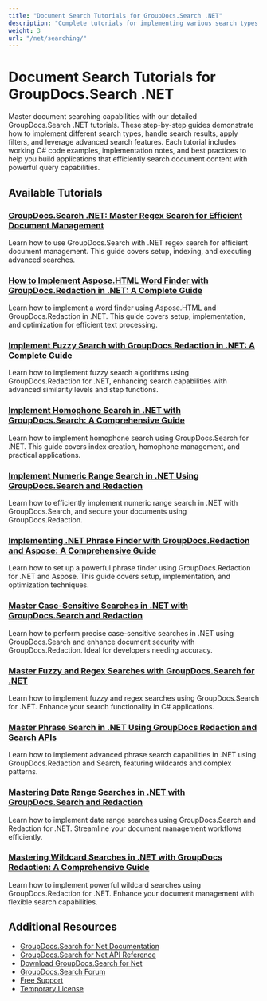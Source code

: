 ```yaml
---
title: "Document Search Tutorials for GroupDocs.Search .NET"
description: "Complete tutorials for implementing various search types including boolean, fuzzy, phrase, wildcard, and regular expression searches using GroupDocs.Search for .NET."
weight: 3
url: "/net/searching/"
---
```


# Document Search Tutorials for GroupDocs.Search .NET

Master document searching capabilities with our detailed GroupDocs.Search .NET tutorials. These step-by-step guides demonstrate how to implement different search types, handle search results, apply filters, and leverage advanced search features. Each tutorial includes working C# code examples, implementation notes, and best practices to help you build applications that efficiently search document content with powerful query capabilities.

## Available Tutorials

### [GroupDocs.Search .NET&#58; Master Regex Search for Efficient Document Management](./net-regex-search-groupdocs-search-documents-management/)
Learn how to use GroupDocs.Search with .NET regex search for efficient document management. This guide covers setup, indexing, and executing advanced searches.

### [How to Implement Aspose.HTML Word Finder with GroupDocs.Redaction in .NET&#58; A Complete Guide](./implement-aspose-html-word-finder-groupdocs-redaction-dotnet/)
Learn how to implement a word finder using Aspose.HTML and GroupDocs.Redaction in .NET. This guide covers setup, implementation, and optimization for efficient text processing.

### [Implement Fuzzy Search with GroupDocs Redaction in .NET&#58; A Complete Guide](./groupdocs-redaction-net-fuzzy-search-algorithm/)
Learn how to implement fuzzy search algorithms using GroupDocs.Redaction for .NET, enhancing search capabilities with advanced similarity levels and step functions.

### [Implement Homophone Search in .NET with GroupDocs.Search&#58; A Comprehensive Guide](./groupdocs-search-homophone-net-implement/)
Learn how to implement homophone search using GroupDocs.Search for .NET. This guide covers index creation, homophone management, and practical applications.

### [Implement Numeric Range Search in .NET Using GroupDocs.Search and Redaction](./implement-numeric-range-search-net-groupdocs/)
Learn how to efficiently implement numeric range search in .NET with GroupDocs.Search, and secure your documents using GroupDocs.Redaction.

### [Implementing .NET Phrase Finder with GroupDocs.Redaction and Aspose&#58; A Comprehensive Guide](./net-phrase-finder-groupdocs-redaction-aspose-guide/)
Learn how to set up a powerful phrase finder using GroupDocs.Redaction for .NET and Aspose. This guide covers setup, implementation, and optimization techniques.

### [Master Case-Sensitive Searches in .NET with GroupDocs.Search and Redaction](./case-sensitive-search-net-groupdocs-redaction/)
Learn how to perform precise case-sensitive searches in .NET using GroupDocs.Search and enhance document security with GroupDocs.Redaction. Ideal for developers needing accuracy.

### [Master Fuzzy and Regex Searches with GroupDocs.Search for .NET](./master-groupdocs-search-net-fuzzy-regex-subqueries/)
Learn how to implement fuzzy and regex searches using GroupDocs.Search for .NET. Enhance your search functionality in C# applications.

### [Master Phrase Search in .NET Using GroupDocs Redaction and Search APIs](./master-phrase-search-dotnet-groupdocs-redaction/)
Learn how to implement advanced phrase search capabilities in .NET using GroupDocs.Redaction and Search, featuring wildcards and complex patterns.

### [Mastering Date Range Searches in .NET with GroupDocs.Search and Redaction](./mastering-date-range-searches-dotnet-groupdocs/)
Learn how to implement date range searches using GroupDocs.Search and Redaction for .NET. Streamline your document management workflows efficiently.

### [Mastering Wildcard Searches in .NET with GroupDocs Redaction&#58; A Comprehensive Guide](./mastering-wildcard-searches-dotnet-groupdocs-redaction/)
Learn how to implement powerful wildcard searches using GroupDocs.Redaction for .NET. Enhance your document management with flexible search capabilities.

## Additional Resources

- [GroupDocs.Search for Net Documentation](https://docs.groupdocs.com/search/net/)
- [GroupDocs.Search for Net API Reference](https://reference.groupdocs.com/search/net/)
- [Download GroupDocs.Search for Net](https://releases.groupdocs.com/search/net/)
- [GroupDocs.Search Forum](https://forum.groupdocs.com/c/search)
- [Free Support](https://forum.groupdocs.com/)
- [Temporary License](https://purchase.groupdocs.com/temporary-license/)
